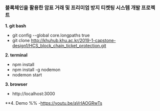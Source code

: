 ### 블록체인을 활용한 암표 거래 및 프리미엄 방지 티켓팅 시스템 개발 프로젝트


**1. git bash**
 - git config --global core.longpaths true
 - git clone http://khuhub.khu.ac.kr/2019-1-capstone-design1/HCS_block_chain_ticket_protection.git

**2. terminal**
 - npm install
 - npm install -g nodemon
 - nodemon start

**3. browser**
 - http://localhost:3000

**4. Demo %%
 -https://youtu.be/aVrIAOGRwTs